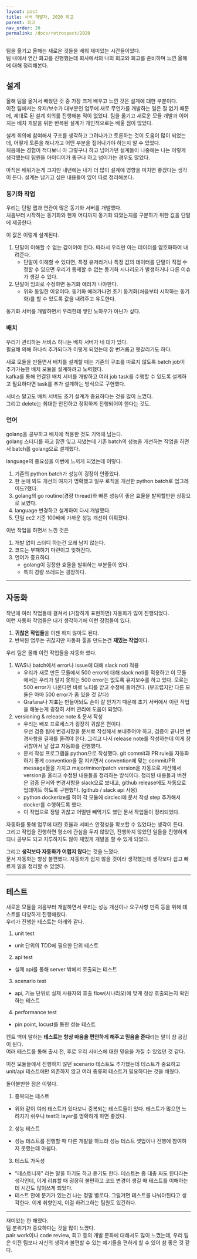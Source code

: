 ```yaml
---
layout: post
title: 서버 개발자, 2020 회고
parent: 회고
nav_order: 20
permalink: /docs/retrospect/2020
---
```


팀을 옮기고 올해는 새로운 것들을 배워 재미있는 시간들이었다.  
팀 내에서 연간 회고를 진행했는데 회사에서의 나의 회고와 회고를 준비하며 느낀 올해에 대해 정리해본다.

## 설계

올해 팀을 옮겨서 배웠던 것 중 가장 크게 배우고 느낀 것은 설계에 대한 부분이다.  
이전 팀에서는 유지/보수가 대부분인 업무에 새로 무언가를 개발하는 일은 잘 없기 때문에, 제대로 된 설계 회의를 진행해본 적이 없었다.
팀을 옮기고 새로운 모듈 개발과 이어지는 배치 개발을 위한 반복된 설계가 개인적으로는 배울 점이 많았다.

설계 회의에 참여해서 구조를 생각하고 그려나가고 토론하는 것이 도움이 많이 되었는데, 어떻게 토론을 해나가고 어떤 부분을 짚어나가야 하는지 알 수 있었다.  
처음에는 경험이 적다보니 아 그렇구나 하고 넘어가던 설계들이 나중에는 나는 이렇게 생각했는데 팀원들 아이디어가 좋구나 하고 넘어가는 경우도 많았다.

아직은 배워가는게 크지만 내년에는 내가 더 많이 설계에 영향을 미치면 좋겠다는 생각이 든다.
설계는 남기고 싶은 내용들이 있어 따로 정리해본다.

### 동기화 작업

우리는 단말 앱과 연관이 많은 동기화 서버를 개발했다.  
처음부터 시작하는 동기화와 현재 어디까지 동기화 되었는지를 구분하기 위한 값을 단말에 제공한다.

이 값은 이렇게 설계된다.

1. 단말이 이해할 수 없는 값이어야 한다. 따라서 우리만 아는 데이터를 암호화하여 내려준다.
   - 단말이 이해할 수 있다면, 특정 유저라거나 특정 값의 데이터를 단말이 직접 수정할 수 있으면 우리가 통제할 수 없는 동기화 시나리오가 발생하거나 다른 이슈가 생길 수 있다.
2. 단말이 임의로 수정하면 동기화 에러가 나야한다. 
   - 위와 동일한 이유이다. 동기화 에러가나면 초기 동기화(처음부터 시작하는 동기화)를 할 수 있도록 값을 내려주고 유도한다.

동기화 서버를 개발하면서 우리한테 쌓인 노하우가 아닌가 싶다.

### 배치

우리가 관리하는 서비스 하나는 배치 서버가 네 대가 있다.  
필요해 의해 하나씩 추가되다가 이렇게 되었는데 참 번거롭고 헷갈리기도 하다.

새로 모듈을 만들면서 배치를 설계할 때는 기존의 구조를 따르지 않도록 batch job이 추가가능한 배치 모듈을 설계하려고 노력했다.  
kafka를 통해 연결된 배치 서버를 개발하고 여러 job task를 수행할 수 있도록 설계하고 필요하다면 task를 추가 설계하는 방식으로 구현했다.  

서비스 말고도 배치 서버도 초기 설계가 중요하다는 것을 많이 느꼈다.  
그리고 delete는 최대한 안전하고 정확하게 진행되어야 한다는 것도.

### 언어

golang을 공부하고 배치에 적용한 것도 기억에 남는다.  
golang 스터디를 하고 잠깐 잊고 지냈는데 기존 batch의 성능을 개선하는 작업을 하면서 batch를 golang으로 설계했다.  

language의 중요성을 이번에 느끼게 되었는데 이렇다.  

1. 기존의 python batch가 성능이 굉장이 안좋았다.
2. 한 눈에 봐도 개선의 여지가 명확했고 일부 로직을 개선한 python batch로 업그레이드?했다.
3. golang의 go routine(경량 thread)와 빠른 성능이 좋은 효율을 발휘할만한 상황으로 보였다.
4. language 변경하고 설계하여 다시 개발했다.
5. 단일 ec2 기준 100배에 가까운 성능 개선이 이뤄졌다.

이번 작업을 하면서 느낀 것은

1. 개발 없이 스터디 하는건 오래 남지 않는다.
2. 코드는 부패하기 마련이고 잊혀진다.
3. 언어가 중요하다.
   - golang이 굉장한 효율을 발휘하는 부분들이 있다.
   - 특히 경량 쓰레드는 굉장하다.


---


## 자동화

작년에 여러 작업들에 걸쳐서 (거창하게 표현하면) 자동화가 많이 진행되었다.  
이런 자동화 작업들은 내가 생각하기에 이런 장점들이 있다.

1. **귀찮은 작업들**을 이젠 하지 않아도 된다.
2. 반복된 업무는 귀찮지만 자동화 툴을 만드는건 **재밌는 작업**이다.

우리 팀은 올해 이런 작업들을 자동화 했다.

1. WAS나 batch에서 error나 issue에 대해 slack noti 적용
   - 우리가 새로 만든 모듈에서 500 error에 대해 slack noti를 적용하고 이 모듈에서는 우리가 알지 못하는 500 error는 없도록 유지보수를 하고 있다. 모르는 500 error가 나온다면 바로 노티를 받고 수정에 들어간다. (부끄럽지만 다른 모듈은 아마 500 error가 좀 있을 것 같다)
   - Grafana나 지표는 만들어놔도 손이 잘 안가기 때문에 초기 서버에서 이런 작업을 해놓는게 굉장히 서버 관리에 도움이 되었다.
2. versioning & release note & 문서 작성
   - 우리는 배포 프로세스가 굉장히 귀찮은 편이다.  
     우선 검증 팀에 변경사항을 문서로 작성해서 보내주어야 하고, 검증이 끝나면 변경사항을 결재를 올려야 한다. 그리고 나서 release note를 작성하는데 이게 참 귀찮아서 날 잡고 자동화를 진행했다.  
   - 문서 작성 프로그램을 python으로 작성했다. git commit과 PR rule을 자동화하기 좋게 convention을 잘 지키면서 convention에 맞는 commit/PR message들을 가지고 major/minor/patch version을 자동으로 계산해서 version을 올리고 수정된 내용들을 정리하는 방식이다.
     정리된 내용들과 버전은 검증 문서와 변경사항을 slack으로 보내고, github release에도 자동으로 업데이트 하도록 구현했다. (github / slack api 사용)  
   - python dockerize를 하여 각 모듈에 circleci에 문서 작성 step 추가해서 docker를 수행하도록 했다.
   - 이 작업으로 정말 귀찮고 어떨땐 빼먹기도 했던 문서 작업들이 정리되었다.

자동화를 통해 업무에 대한 효율과 서비스 안정성을 확보할 수 있었다는 생각이 든다.  
그리고 작업을 진행하면 평소에 관심을 두지 않았던, 진행하지 않았던 일들을 진행하게 되니 공부도 되고 지루하지도 않아 재밌게 개발을 할 수 있게 되었다.  

그리고 **생각보다 자동화가 어렵지 않다**는 것을 느꼈다.  
문서 자동화는 항상 불편했다. 자동화가 쉽지 않을 것이라 생각했는데 생각보다 쉽고 빠르게 일을 정리할 수 있었다.  


---


## 테스트

새로운 모듈을 처음부터 개발하면서 우리는 성능 개선이나 요구사항 만족 등을 위해 테스트를 다양하게 진행해왔다.  
우리가 진행한 테스트는 아래와 같다.

1. unit test
  - unit 단위의 TDD에 필요한 단위 테스트
2. api test
  - 실제 api를 통해 server 밖에서 호출되는 테스트
3. scenario test
  - api, 기능 단위로 실제 사용자의 호출 flow(시나리오)에 맞게 정상 호출되는지 확인하는 테스트
4. performance test
  - pin point, locust를 통한 성능 테스트

켄트 백이 말하는 **테스트는 항상 마음을 편안하게 해주고 믿음을 준다**라는 말이 참 공감이 된다.  
여러 테스트를 통해 출시 전, 후로 우리 서비스에 대한 믿음을 가질 수 있었던 것 같다.  

이전 모듈들에서 진행하지 않던 scenario 테스트도 추가했는데 테스트가 중요하고 unit/api 테스트에만 의존하지 않고 여러 종류의 테스트가 필요하다는 것을 배웠다.

돌아볼만한 점은 이렇다.

1. 중복되는 테스트
  - 위와 같이 여러 테스트가 있다보니 중복되는 테스트들이 있다. 테스트가 많으면 느려지기 쉬우니 test의 layer를 명확하게 하면 좋겠다.
2. 성능 테스트
  - 성능 테스트를 진행할 때 다른 개발을 하느라 성능 테스트 셋업이나 진행에 참여하지 못했는데 아쉽다.
3. 테스트 가독성
  - "테스트니까" 라는 말을 하기도 하고 듣기도 한다. 테스트는 좀 대충 짜도 된다라는 생각인데, 이게 리뷰할 때 굉장히 불편하고 코드 변경이 생길 때 테스트를 이해하는데 시간도 많이쓰게 되었다.
  - 테스트 안에 분기가 있는건 나는 정말 별로다. 그럴거면 테스트를 나눠야된다고 생각한다. 이게 취향인지, 이걸 하려고하는 팀원도 있긴하다.


---


재미있는 한 해였다.  
팀 분위기가 중요하다는 것을 많이 느꼈다.  
pair work이나 code review, 회고 등의 개발 문화에 대해서도 많이 느꼈는데, 우리 팀은 이전 팀보다 자신의 생각과 불편할 수 있는 얘기들을 편하게 할 수 있어 참 좋은 것 같다.